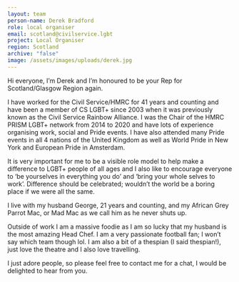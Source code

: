 ```yaml
---
layout: team
person-name: Derek Bradford
role: local organiser
email: scotland@civilservice.lgbt
project: Local Organiser
region: Scotland
archive: "false"
image: /assets/images/uploads/derek.jpg
---
```

Hi everyone, I’m Derek and I’m honoured to be your Rep for Scotland/Glasgow Region again.

I have worked for the Civil Service/HMRC for 41 years and counting and have been a member of CS LGBT+ since 2003 when it was previously known as the Civil Service Rainbow Alliance. I was the Chair of the HMRC PRISM LGBT+ network from 2014 to 2020 and have lots of experience organising work, social and Pride events. I have also attended many Pride events in all 4 nations of the United Kingdom as well as World Pride in New York and European Pride in Amsterdam.

It is very important for me to be a visible role model to help make a difference to LGBT+ people of all ages and I also like to encourage everyone to ‘be yourselves in everything you do’ and ‘bring your whole selves to work’. Difference should be celebrated; wouldn’t the world be a boring place if we were all the same.

I live with my husband George, 21 years and counting, and my African Grey Parrot Mac, or Mad Mac as we call him as he never shuts up.

Outside of work I am a massive foodie as I am so lucky that my husband is the most amazing Head Chef. I am a very passionate football fan; I won’t say which team though lol. I am also a bit of a thespian (I said thespian!), just love the theatre and I also love travelling.

I just adore people, so please feel free to contact me for a chat, I would be delighted to hear from you.